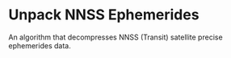# Unpack NNSS Ephemerides
An algorithm that decompresses NNSS (Transit) satellite precise ephemerides data.
